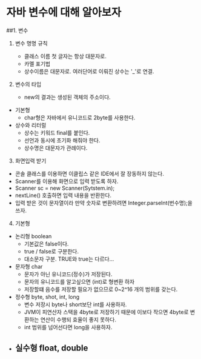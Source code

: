 자바 변수에 대해 알아보자
=========================
##1. 변수
1. 변수 명명 규칙
    - 클래스 이름 첫 글자는 항상 대문자로.
    - 카멜 표기법
    - 상수이름은 대문자로. 여러단어로 이뤄진 상수는 '_'로 연결.

2.  변수의 타입
    - new의 결과는 생성된 객체의 주소이다. 
 - 기본형
    - char형은 자바에서 유니코드로 2byte를 사용한다. 
 - 상수와 리터럴
    - 상수는 키워드 final를 붙인다.
    - 선언과 동시에 초기화 해줘야 한다. 
    - 상수명은 대문자가 관례이다.
    
3. 화면입력 받기
  - 콘솔 클래스를 이용하면 이클립스 같은 IDE에서 잘 장동하지 않는다.
  - Scanner를 이용해 화면으로 입력 받도록 하자. 
  - Scanner sc = new Scanner(Sytstem.in);
  - nextLine() 호출하면 입력 내용을 반환한다. 
  - 입력 받은 것이 문자열이라 만약 숫자로 변환하려면 Integer.parseInt(번수명);을 쓰자.

4. 기본형
  - 논리형 boolean
    - 기본값은 false이다.
    - true / false로 구분한다.
    - 대소문자 구분. TRUE와 true는 다르다...
  - 문자형 char
    - 문자가 아닌 유니코드(정수)가 저장된다. 
    - 문자의 유니코드를 알고싶으면 (int)로 형변환 하자
    - 저장할떄 음수를 저장할 필요가 없으므로 0~2^16 개의 범위를 갖는다.
  - 정수형 byte, shot, int, long
    - 변수 저장시 byte나 short보단 int를 사용하자.
    - JVM이 피연산자 스택을 4byte로 저장하기 때문에 이보다 작으면 4byte로 변환하는 연산이 수행되 효율이 좋지 못하다.
    - int 범위를 넘어선다면 long을 사용하자.
  - 실수형 float, double
    -  
   
   
     
